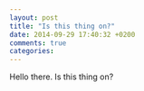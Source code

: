 ```yaml
---
layout: post
title: "Is this thing on?"
date: 2014-09-29 17:40:32 +0200
comments: true
categories: 
---
```


Hello there. Is this thing on?